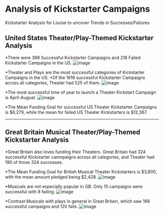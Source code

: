 # Analysis of Kickstarter Campaigns
Kickstarter Analysis for Louise to uncover Trends in Successes/Failures

## United States Theater/Play-Themed Kickstarter Analysis
*There were 398 Successful Kickstarter Campaigns and 218 Failed Kickstarter Campaigns in the US.
![image](https://user-images.githubusercontent.com/108035549/177896952-10fadbc3-6982-4ab3-9758-e959f7928f8b.png)

*Theater and Plays are the most successful categories of Kickstarter Campaigns in the US.
*Of the 1618 successful Kickstarter Campaigns across all categories, Theater had 525 of them.
![image](https://user-images.githubusercontent.com/108035549/177897156-2cd02234-053b-439c-b64c-90a45207ba69.png)

*The most successful time of year to launch a Theater Kickstart Campaign is April-August.
![image](https://user-images.githubusercontent.com/108035549/177897422-0b59e1b8-24f5-4267-a572-cee22563b7ee.png)

*The Mean Funding Goal for successful US Theater Kickstarter Campaigns is $8,279, while the mean for failed US Theater Kickstarters is $12,367.


---

## Great Britain Musical Theater/Play-Themed Kickstarter Analysis
*Great Britain also loves funding their Theaters. Great Britain had 324 successful Kickstarter camnpaigns across all categories, and Theater had 190 of those 324 successes. 

*The Mean Funding Goal for British Musical Theater Kickstarters is $3,800, with the mean amount pledged being $2,428.
![image](https://user-images.githubusercontent.com/108035549/177898092-2312dbe5-d408-45d3-a4a5-fb2f0abde95e.png)

*Musicals are not especially popular in GB. Only 15 campaigns were successful with 8 failing.
![image](https://user-images.githubusercontent.com/108035549/177898222-fe39045d-18df-4d01-89b7-d38b3d54fee4.png)

*Contrast Musicals with plays in general in Great Britain, which saw 166 successful campaigns and 120 fails.
![image](https://user-images.githubusercontent.com/108035549/177898362-daa6b78c-af74-4321-98cd-8ff73ac4f9ec.png)

